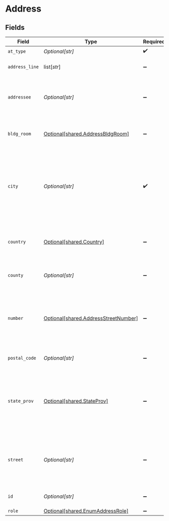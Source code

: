 # Address


## Fields

| Field                                                                                                              | Type                                                                                                               | Required                                                                                                           | Description                                                                                                        | Example                                                                                                            |
| ------------------------------------------------------------------------------------------------------------------ | ------------------------------------------------------------------------------------------------------------------ | ------------------------------------------------------------------------------------------------------------------ | ------------------------------------------------------------------------------------------------------------------ | ------------------------------------------------------------------------------------------------------------------ |
| `at_type`                                                                                                          | *Optional[str]*                                                                                                    | :heavy_check_mark:                                                                                                 | N/A                                                                                                                | AddressDetail                                                                                                      |
| `address_line`                                                                                                     | list[*str*]                                                                                                        | :heavy_minus_sign:                                                                                                 | Additional address line details                                                                                    |                                                                                                                    |
| `addressee`                                                                                                        | *Optional[str]*                                                                                                    | :heavy_minus_sign:                                                                                                 | The name of the company or person to be addressed                                                                  |                                                                                                                    |
| `bldg_room`                                                                                                        | [Optional[shared.AddressBldgRoom]](undefined/models/shared/addressbldgroom.md)                                     | :heavy_minus_sign:                                                                                                 | Address with building and room number                                                                              |                                                                                                                    |
| `city`                                                                                                             | *Optional[str]*                                                                                                    | :heavy_check_mark:                                                                                                 | City (e.g., Dublin), town, or postal station (i.e., a postal service territory, often used in a military address). | Windsor                                                                                                            |
| `country`                                                                                                          | [Optional[shared.Country]](undefined/models/shared/country.md)                                                     | :heavy_minus_sign:                                                                                                 | ISO 3166 code for a country with optional name                                                                     |                                                                                                                    |
| `county`                                                                                                           | *Optional[str]*                                                                                                    | :heavy_minus_sign:                                                                                                 | County or Region Name (e.g., Fairfax).                                                                             | Berkshire                                                                                                          |
| `number`                                                                                                           | [Optional[shared.AddressStreetNumber]](undefined/models/shared/addressstreetnumber.md)                             | :heavy_minus_sign:                                                                                                 | The street number alone is the numerical number that precedes the street name in the address                       |                                                                                                                    |
| `postal_code`                                                                                                      | *Optional[str]*                                                                                                    | :heavy_minus_sign:                                                                                                 | Post Office Code number.                                                                                           | Sl6 1AB                                                                                                            |
| `state_prov`                                                                                                       | [Optional[shared.StateProv]](undefined/models/shared/stateprov.md)                                                 | :heavy_minus_sign:                                                                                                 | The standard code or abbreviation for the state, province, or region with optional name                            |                                                                                                                    |
| `street`                                                                                                           | *Optional[str]*                                                                                                    | :heavy_minus_sign:                                                                                                 | May contain the street number when the Street number element is missing.                                           | ABC Street                                                                                                         |
| `id`                                                                                                               | *Optional[str]*                                                                                                    | :heavy_minus_sign:                                                                                                 | Internally referenced id                                                                                           | Address_1                                                                                                          |
| `role`                                                                                                             | [Optional[shared.EnumAddressRole]](undefined/models/shared/enumaddressrole.md)                                     | :heavy_minus_sign:                                                                                                 | N/A                                                                                                                | Delivery                                                                                                           |